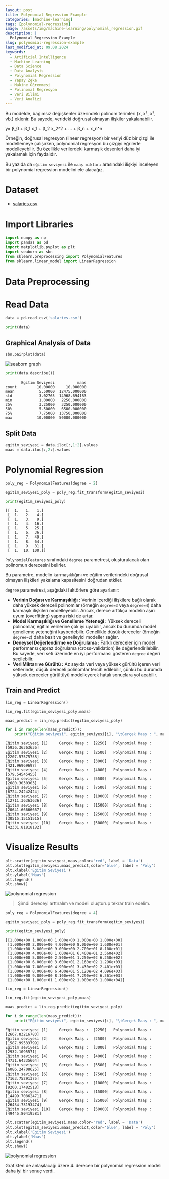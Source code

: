 ```yaml
---
layout: post
title: Polynomial Regression Example
categories: [machine-learning]
tags: [polynomial-regression]
image: /assets/img/machine-learning/polynomial_regression.gif
description: |
  Polynomial Regression Example
slug: polynomial-regression-example
last_modified_at: 09.08.2024
keywords:
  - Artificial Intelligence
  - Machine Learning
  - Data Science
  - Data Analysis
  - Polynomial Regression
  - Yapay Zeka
  - Makine Öğrenmesi
  - Polinomal Regresyon
  - Veri Bilimi
  - Veri Analizi
---
```

Bu modelde, bağımsız değişkenler üzerindeki polinom terimleri (x, x², x³, vb.) eklenir. Bu sayede, verideki doğrusal olmayan ilişkiler yakalanabilir.

y= β_0 + β_1 x_1 + β_2 x_2^2 + … + β_n + x_n^n

Örneğin, doğrusal regresyon (lineer regresyon) bir veriyi düz bir çizgi ile modellemeye çalışırken, polynomial regresyon bu çizgiyi eğrilerle modelleyebilir. Bu özellikle verilerdeki karmaşık desenleri daha iyi yakalamak için faydalıdır.

Bu yazıda da ``eğitim seviyesi`` ile ``maaş miktarı`` arasındaki ilişkiyi inceleyen bir polynomial regression modelini ele alacağız.

# Dataset
* [salaries.csv](https://gist.githubusercontent.com/metehanozdeniz/be330879f29b0a9c49521c6ffc48aa16/raw/18b58e460944f24326df6ff639f035fca1540464/salaries.csv)

# Import Libraries

~~~python
import numpy as np
import pandas as pd
import matplotlib.pyplot as plt
import seaborn as sbn
from sklearn.preprocessing import PolynomialFeatures
from sklearn.linear_model import LinearRegression
~~~

# Data Preprocessing

# Read Data

~~~python
data = pd.read_csv('salaries.csv')

print(data)
~~~

## Graphical Analysis of Data

~~~python
sbn.pairplot(data)
~~~

![seaborn graph](/assets/img/machine-learning/seaborn_polynomial_output.png)

~~~python
print(data.describe())
~~~
~~~
       Egitim Seviyesi          maas
count         10.00000     10.000000
mean           5.50000  12475.000000
std            3.02765  14968.694183
min            1.00000   2250.000000
25%            3.25000   3250.000000
50%            5.50000   6500.000000
75%            7.75000  13750.000000
max           10.00000  50000.000000
~~~

## Split Data

~~~python
egitim_seviyesi = data.iloc[:,1:2].values
maas = data.iloc[:,2:].values
~~~

# Polynomial Regression

~~~python
poly_reg = PolynomialFeatures(degree = 2)

egitim_seviyesi_poly = poly_reg.fit_transform(egitim_seviyesi)

print(egitim_seviyesi_poly)
~~~
~~~
[[  1.   1.   1.]
 [  1.   2.   4.]
 [  1.   3.   9.]
 [  1.   4.  16.]
 [  1.   5.  25.]
 [  1.   6.  36.]
 [  1.   7.  49.]
 [  1.   8.  64.]
 [  1.   9.  81.]
 [  1.  10. 100.]]
~~~

``PolynomialFeatures`` sınıfındaki ``degree`` parametresi, oluşturulacak olan polinomun derecesini belirler.

Bu parametre, modelin karmaşıklığını ve eğitim verilerindeki doğrusal olmayan ilişkileri yakalama kapasitesini doğrudan etkiler.

``degree`` parametresi, aşağıdaki faktörlere göre ayarlanır:

* **Verinin Doğası ve Karmaşıklığı :** Verinin içerdiği ilişkilere bağlı olarak daha yüksek dereceli polinomlar (örneğin ``degree=3`` veya ``degree=4``) daha karmaşık ilişkileri modelleyebilir. Ancak, derece arttıkça modelin aşırı uyum (overfitting) yapma riski de artar.
* **Model Karmaşıklığı ve Genelleme Yeteneği :** Yüksek dereceli polinomlar, eğitim verilerine çok iyi uyabilir, ancak bu durumda model genelleme yeteneğini kaybedebilir. Genellikle düşük dereceler (örneğin ``degree=2``) daha basit ve genelleyici modeller sağlar.
* **Deneysel Değerlendirme ve Doğrulama :** Farklı dereceler için model performansı çapraz doğrulama (cross-validation) ile değerlendirilebilir. Bu sayede, veri seti üzerinde en iyi performansı gösteren ``degree`` değeri seçilebilir.
* **Veri Miktarı ve Gürültü :** Az sayıda veri veya yüksek gürültü içeren veri setlerinde, düşük dereceli polinomlar tercih edilebilir, çünkü bu durumda yüksek dereceler gürültüyü modelleyerek hatalı sonuçlara yol açabilir.

## Train and Predict

~~~python
lin_reg = LinearRegression()

lin_reg.fit(egitim_seviyesi_poly,maas)

maas_predict = lin_reg.predict(egitim_seviyesi_poly)

for i in range(len(maas_predict)):
    print("Eğitim seviyesi", egitim_seviyesi[i], "\tGerçek Maaş : ", maas[i], "\tPolynomial Maaş : ", maas_predict[i])
~~~
~~~
Eğitim seviyesi [1] 	Gerçek Maaş :  [2250] 	Polynomial Maaş :  [5936.36363636]
Eğitim seviyesi [2] 	Gerçek Maaş :  [2500] 	Polynomial Maaş :  [2207.57575758]
Eğitim seviyesi [3] 	Gerçek Maaş :  [3000] 	Polynomial Maaş :  [421.96969697]
Eğitim seviyesi [4] 	Gerçek Maaş :  [4000] 	Polynomial Maaş :  [579.54545455]
Eğitim seviyesi [5] 	Gerçek Maaş :  [5500] 	Polynomial Maaş :  [2680.3030303]
Eğitim seviyesi [6] 	Gerçek Maaş :  [7500] 	Polynomial Maaş :  [6724.24242424]
Eğitim seviyesi [7] 	Gerçek Maaş :  [10000] 	Polynomial Maaş :  [12711.36363636]
Eğitim seviyesi [8] 	Gerçek Maaş :  [15000] 	Polynomial Maaş :  [20641.66666667]
Eğitim seviyesi [9] 	Gerçek Maaş :  [25000] 	Polynomial Maaş :  [30515.15151515]
Eğitim seviyesi [10] 	Gerçek Maaş :  [50000] 	Polynomial Maaş :  [42331.81818182]
~~~

# Visualize Results

~~~python
plt.scatter(egitim_seviyesi,maas,color='red', label = 'Data')
plt.plot(egitim_seviyesi,maas_predict,color='blue', label = 'Poly')
plt.xlabel('Egitim Seviyesi')
plt.ylabel('Maas')
plt.legend()
plt.show()
~~~
![polynomial regression](/assets/img/machine-learning/polynomial_regression_scatter_and_plot.png)

>Şimdi dereceyi arttıralım ve modeli oluşturup tekrar train edelim.

~~~python
poly_reg = PolynomialFeatures(degree = 4)

egitim_seviyesi_poly = poly_reg.fit_transform(egitim_seviyesi)

print(egitim_seviyesi_poly)
~~~
~~~
[[1.000e+00 1.000e+00 1.000e+00 1.000e+00 1.000e+00]
 [1.000e+00 2.000e+00 4.000e+00 8.000e+00 1.600e+01]
 [1.000e+00 3.000e+00 9.000e+00 2.700e+01 8.100e+01]
 [1.000e+00 4.000e+00 1.600e+01 6.400e+01 2.560e+02]
 [1.000e+00 5.000e+00 2.500e+01 1.250e+02 6.250e+02]
 [1.000e+00 6.000e+00 3.600e+01 2.160e+02 1.296e+03]
 [1.000e+00 7.000e+00 4.900e+01 3.430e+02 2.401e+03]
 [1.000e+00 8.000e+00 6.400e+01 5.120e+02 4.096e+03]
 [1.000e+00 9.000e+00 8.100e+01 7.290e+02 6.561e+03]
 [1.000e+00 1.000e+01 1.000e+02 1.000e+03 1.000e+04]]
~~~


~~~python
lin_reg = LinearRegression()

lin_reg.fit(egitim_seviyesi_poly,maas)

maas_predict = lin_reg.predict(egitim_seviyesi_poly)

for i in range(len(maas_predict)):
    print("Eğitim seviyesi", egitim_seviyesi[i], "\tGerçek Maaş : ", maas[i], "\tPolynomial Maaş : ", maas_predict[i])
~~~
~~~
Eğitim seviyesi [1] 	Gerçek Maaş :  [2250] 	Polynomial Maaş :  [2667.83216783]
Eğitim seviyesi [2] 	Gerçek Maaş :  [2500] 	Polynomial Maaş :  [1587.99533799]
Eğitim seviyesi [3] 	Gerçek Maaş :  [3000] 	Polynomial Maaş :  [2932.1095571]
Eğitim seviyesi [4] 	Gerçek Maaş :  [4000] 	Polynomial Maaş :  [4731.64335664]
Eğitim seviyesi [5] 	Gerçek Maaş :  [5500] 	Polynomial Maaş :  [6086.24708625]
Eğitim seviyesi [6] 	Gerçek Maaş :  [7500] 	Polynomial Maaş :  [7163.75291375]
Eğitim seviyesi [7] 	Gerçek Maaş :  [10000] 	Polynomial Maaş :  [9200.17482518]
Eğitim seviyesi [8] 	Gerçek Maaş :  [15000] 	Polynomial Maaş :  [14499.70862471]
Eğitim seviyesi [9] 	Gerçek Maaş :  [25000] 	Polynomial Maaş :  [26434.73193474]
Eğitim seviyesi [10] 	Gerçek Maaş :  [50000] 	Polynomial Maaş :  [49445.80419581]
~~~

~~~python
plt.scatter(egitim_seviyesi,maas,color='red', label = 'Data')
plt.plot(egitim_seviyesi,maas_predict,color='blue', label = 'Poly')
plt.xlabel('Egitim Seviyesi')
plt.ylabel('Maas')
plt.legend()
plt.show()
~~~
![polynomial regression](/assets/img/machine-learning/polynomial_regression_scatter_and_plot2.png)

Grafikten de anlaşılacağı üzere 4. derecen bir polynomial regression modeli daha iyi bir sonuç verdi.